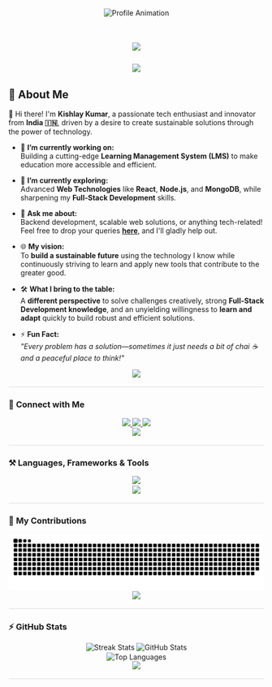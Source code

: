 <div align="center">
  <img align="center" src="assets/image2.gif" alt="Profile Animation" width="200" />
</div>
<h1 align="center">
    <img src="https://readme-typing-svg.herokuapp.com/?font=Righteous&size=35&center=true&vCenter=true&width=500&height=70&duration=5000&lines=Hi+There!+👋;+I'm+Kishlay!;+Tech+Innovator+Tackling+Real+Problems+🇮🇳;&color=0000FF" />
</h1>

<div align="center">
  <img src="https://img.shields.io/badge/Welcome%20to%20My%20GitHub-FF6347?style=for-the-badge&logo=github&logoColor=white" />
</div>

## 🌟 **About Me**

👋 Hi there! I'm **Kishlay Kumar**, a passionate tech enthusiast and innovator from **India 🇮🇳**, driven by a desire to create sustainable solutions through the power of technology.  

- 🔭 **I’m currently working on:**  
  Building a cutting-edge **Learning Management System (LMS)** to make education more accessible and efficient.  

- 🌱 **I’m currently exploring:**  
  Advanced **Web Technologies** like **React**, **Node.js**, and **MongoDB**, while sharpening my **Full-Stack Development** skills.  

- 💬 **Ask me about:**  
  Backend development, scalable web solutions, or anything tech-related! Feel free to drop your queries **[here](https://github.com/kishlay-kumar7/kishlay-kumar7/issues)**, and I'll gladly help out.  

- 🌐 **My vision:**  
  To **build a sustainable future** using the technology I know while continuously striving to learn and apply new tools that contribute to the greater good.  

- 🛠️ **What I bring to the table:**  
  A **different perspective** to solve challenges creatively, strong **Full-Stack Development knowledge**, and an unyielding willingness to **learn and adapt** quickly to build robust and efficient solutions.  

- ⚡ **Fun Fact:**  
  *"Every problem has a solution—sometimes it just needs a bit of chai ☕ and a peaceful place to think!"*

<div align="center">
  <img src="https://img.shields.io/badge/Technologist%20by%20passion%20-%20%F0%9F%A4%96-lightgreen?style=for-the-badge" />
</div>

<hr style="opacity: 0.1; border: 1px solid #ccc;" />

### 📱 **Connect with Me**  
<div align="center"> 
  <a href="mailto:kishlay141@gmail.com">
    <img src="https://img.shields.io/badge/Gmail-333333?style=for-the-badge&logo=gmail&logoColor=red" />
  </a>
  <a href="https://linkedin.com/in/kishlaykumar1" target="_blank">
    <img src="https://img.shields.io/badge/LinkedIn-0077B5?style=for-the-badge&logo=linkedin&logoColor=white" />
  </a>
  <a href="https://kishlay-kumar7.github.io" target="_blank">
    <img src="https://img.shields.io/badge/Portfolio-FF5722?style=for-the-badge&logo=todoist&logoColor=white" />
  </a>
</div>

<div align="center">
  <img src="https://img.shields.io/badge/Let's%20collaborate%20%E2%9C%94-%F0%9F%8C%9F-darkblue?style=for-the-badge" />
</div>

<hr style="opacity: 0.1; border: 1px solid #ccc;" />

### ⚒️ **Languages, Frameworks & Tools**  
<div align="center">
  <img src="https://skillicons.dev/icons?i=javascript,cpp,python,c,nodejs,react,express,mongodb,mysql,github,git,figma,tailwind,bootstrap,vscode" />
</div>

<div align="center">
  <img src="https://img.shields.io/badge/Tech%20Skills%20-%20%F0%9F%92%BB-lightblue?style=for-the-badge" />
</div>

<hr style="opacity: 0.1; border: 1px solid #ccc;" />

### 🐍 **My Contributions**  
<div align="center">
  <picture>
    <source
      media="(prefers-color-scheme: dark)"
      srcset="https://raw.githubusercontent.com/platane/snk/output/github-contribution-grid-snake-dark.svg"
    />
    <source
      media="(prefers-color-scheme: light)"
      srcset="https://raw.githubusercontent.com/platane/snk/output/github-contribution-grid-snake.svg"
    />
    <img
      alt="github contribution grid snake animation"
      src="https://raw.githubusercontent.com/platane/snk/output/github-contribution-grid-snake.svg"
    />
  </picture>
</div>

<div align="center">
  <img src="https://img.shields.io/badge/Green%20Thumb%20for%20Contributions-%F0%9F%A4%97-lightgreen?style=for-the-badge" />
</div>

<hr style="opacity: 0.1; border: 1px solid #ccc;" />

### ⚡ **GitHub Stats**  
<div align="center">
  <img width="390" src="https://github-readme-streak-stats.herokuapp.com/?user=kishlay-kumar7&count_private=true&theme=react&border_radius=10" alt="Streak Stats" />
  <img width="390" src="https://github-readme-stats.vercel.app/api?username=kishlay-kumar7&count_private=true&show_icons=true&theme=react&rank_icon=github&border_radius=10" alt="GitHub Stats" />
  <br/>
  <img width="325" align="center" src="https://github-readme-stats.vercel.app/api/top-langs/?username=kishlay-kumar7&hide=HTML&langs_count=8&layout=compact&theme=react&border_radius=10&size_weight=0.5&count_weight=0.5" alt="Top Languages" />
</div>

<div align="center">
  <img src="https://img.shields.io/badge/Stats%20for%20Growth-%F0%9F%8C%B0-blue?style=for-the-badge" />
</div>

<hr style="opacity: 0.1; border: 1px solid #ccc;" />
